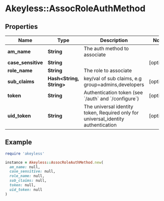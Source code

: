 # Akeyless::AssocRoleAuthMethod

## Properties

| Name | Type | Description | Notes |
| ---- | ---- | ----------- | ----- |
| **am_name** | **String** | The auth method to associate |  |
| **case_sensitive** | **String** |  | [optional] |
| **role_name** | **String** | The role to associate |  |
| **sub_claims** | **Hash&lt;String, String&gt;** | key/val of sub claims, e.g group&#x3D;admins,developers | [optional] |
| **token** | **String** | Authentication token (see &#x60;/auth&#x60; and &#x60;/configure&#x60;) | [optional] |
| **uid_token** | **String** | The universal identity token, Required only for universal_identity authentication | [optional] |

## Example

```ruby
require 'akeyless'

instance = Akeyless::AssocRoleAuthMethod.new(
  am_name: null,
  case_sensitive: null,
  role_name: null,
  sub_claims: null,
  token: null,
  uid_token: null
)
```

